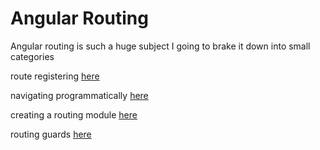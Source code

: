 # Angular Routing
Angular routing is such a huge subject I going to brake it down into small categories

route registering [here](route-registering.md)

navigating programmatically [here](navigating-programmatically.md)

creating a routing module [here](creating-a-routing-module.md)

routing guards [here](routing-guards.md)